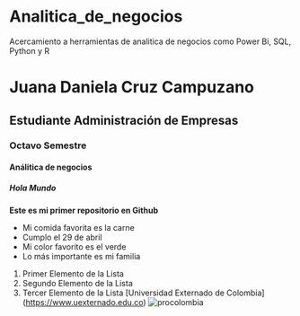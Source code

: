 # Analitica_de_negocios
Acercamiento a herramientas de analitica de negocios como Power Bi, SQL, Python y R
# Juana Daniela Cruz Campuzano
## Estudiante Administración de Empresas
### Octavo Semestre
#### Análitica de negocios
##### Hola Mundo

**Este es mi primer repositorio en Github**
* Mi comida favorita es la carne 
* Cumplo el 29 de abril
* Mi color favorito es el verde
* Lo más importante es mi familia
1. Primer Elemento de la Lista
2. Segundo Elemento de la Lista
3. Tercer Elemento de la Lista
[Universidad Externado de Colombia] (https://www.uexternado.edu.co)
![procolombia](https://www.google.com/url?sa=i&url=https%3A%2F%2Fes.m.wikipedia.org%2Fwiki%2FArchivo%3AMarca_pa%25C3%25ADs_Colombia_logo.svg&psig=AOvVaw3uZsx6Rf4roQ96OccaCq1K&ust=1724333482641000&source=images&cd=vfe&opi=89978449&ved=0CBQQjRxqFwoTCPj1rPeYhogDFQAAAAAdAAAAABAQ)

